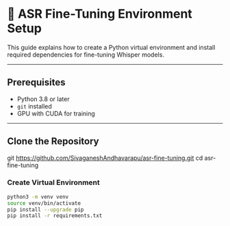 # 🧪 ASR Fine-Tuning Environment Setup

This guide explains how to create a Python virtual environment and install required dependencies for fine-tuning Whisper models.

---

##  Prerequisites

- Python 3.8 or later
- `git` installed
- GPU with CUDA for training

---

## Clone the Repository

git https://github.com/SivaganeshAndhavarapu/asr-fine-tuning.git
cd asr-fine-tuning

### Create Virtual Environment

```bash
python3 -m venv venv
source venv/bin/activate
pip install --upgrade pip
pip install -r requirements.txt

